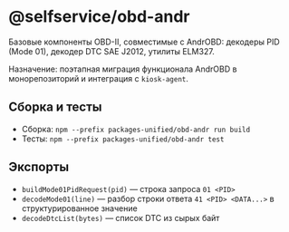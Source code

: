 # @selfservice/obd-andr

Базовые компоненты OBD-II, совместимые с AndrOBD: декодеры PID (Mode 01), декодер DTC SAE J2012, утилиты ELM327.

Назначение: поэтапная миграция функционала AndrOBD в монорепозиторий и интеграция c `kiosk-agent`.

## Сборка и тесты

- Сборка: `npm --prefix packages-unified/obd-andr run build`
- Тесты: `npm --prefix packages-unified/obd-andr test`

## Экспорты

- `buildMode01PidRequest(pid)` — строка запроса `01 <PID>`
- `decodeMode01(line)` — разбор строки ответа `41 <PID> <DATA...>` в структурированное значение
- `decodeDtcList(bytes)` — список DTC из сырых байт


